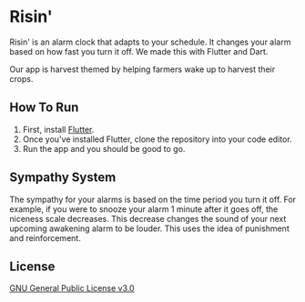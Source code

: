 # Risin'

Risin' is an alarm clock that adapts to your schedule. It changes your alarm based on how fast you turn it off. We made this with Flutter and Dart.

Our app is harvest themed by helping farmers wake up to harvest their crops.


## How To Run
1. First, install [Flutter](https://docs.flutter.dev/get-started/install).
2. Once you've installed Flutter, clone the repository into your code editor.
3. Run the app and you should be good to go.

## Sympathy System
The sympathy for your alarms is based on the time period you turn it off. For example, if you were to snooze your alarm 1 minute after it goes off, the niceness scale decreases. This decrease changes the sound of your next upcoming awakening alarm to be louder. This uses the idea of punishment and reinforcement. 

## License
[GNU General Public License v3.0](https://choosealicense.com/licenses/gpl-3.0/#)